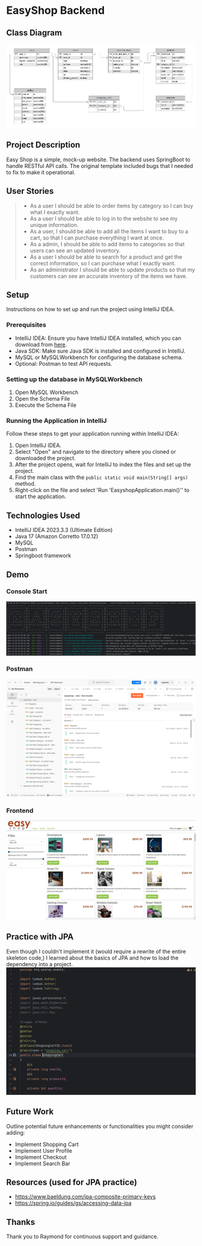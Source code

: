 # EasyShop Backend

## Class Diagram
![Class Diagram](imgs/class_diagram.PNG)

## Project Description
Easy Shop is a simple, mock-up website. The backend uses SpringBoot to handle RESTful API calls. The original template included bugs that I needed to fix to make it operational.

## User Stories
> - As a user I should be able to order items by category so I can buy what I exactly want.
> - As a user I should be able to log in to the website to see my unique information.
> - As a user, I should be able to add all the items I want to buy to a cart, so that I can purchase everything I want at once.
> - As a admin, I should be able to add items to categories so that users can see an updated inventory.
> - As a user I should be able to search for a product and get the correct information, so I can purchase what I exactly want.
> - As an administrator I should be able to update products so that my customers can see an accurate inventory of the items we have.

## Setup

Instructions on how to set up and run the project using IntelliJ IDEA.

### Prerequisites

- IntelliJ IDEA: Ensure you have IntelliJ IDEA installed, which you can download from [here](https://www.jetbrains.com/idea/download/).
- Java SDK: Make sure Java SDK is installed and configured in IntelliJ.
- MySQL or MySQLWorkbench for configuring the database schema.
- Optional: Postman to test API requests.

### Setting up the database in MySQLWorkbench
1. Open MySQL Workbench
2. Open the Schema File
3. Execute the Schema File

### Running the Application in IntelliJ

Follow these steps to get your application running within IntelliJ IDEA:

1. Open IntelliJ IDEA.
2. Select "Open" and navigate to the directory where you cloned or downloaded the project.
3. After the project opens, wait for IntelliJ to index the files and set up the project.
4. Find the main class with the `public static void main(String[] args)` method.
5. Right-click on the file and select 'Run 'EasyshopApplication.main()'' to start the application.

## Technologies Used

- IntelliJ IDEA 2023.3.3 (Ultimate Edition)
- Java 17 (Amazon Corretto 17.0.12)
- MySQL
- Postman
- Springboot framework

## Demo
### Console Start
![Springboot](imgs/consoleStart.PNG)

### Postman
![Postman](imgs/Postman.PNG)

### Frontend
![Frontend](imgs/website.PNG)

## Practice with JPA
Even though I couldn't implement it (would require a rewrite of the entire skeleton code,) I learned about the basics of JPA and how to load the dependency into a project.
![JPAAttempt](imgs/lombokAndJPA.PNG)

## Future Work

Outline potential future enhancements or functionalities you might consider adding:

- Implement Shopping Cart
- Implement User Profile
- Implement Checkout
- Implement Search Bar

## Resources (used for JPA practice)
- https://www.baeldung.com/jpa-composite-primary-keys
- https://spring.io/guides/gs/accessing-data-jpa

## Thanks
Thank you to Raymond for continuous support and guidance.

